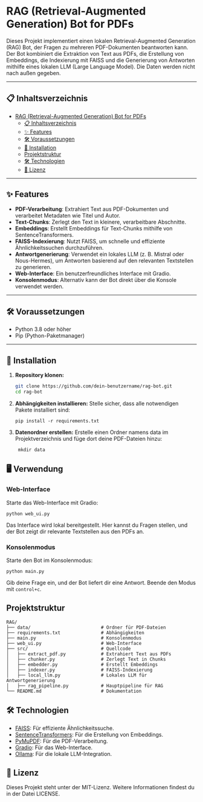 # RAG (Retrieval-Augmented Generation) Bot for PDFs

Dieses Projekt implementiert einen lokalen Retrieval-Augmented Generation (RAG) Bot, der Fragen zu mehreren PDF-Dokumenten beantworten kann. Der Bot kombiniert die Extraktion von Text aus PDFs, die Erstellung von Embeddings, die Indexierung mit FAISS und die Generierung von Antworten mithilfe eines lokalen LLM (Large Language Model). Die Daten werden nicht nach außen gegeben.

---

## 📋 Inhaltsverzeichnis

- [RAG (Retrieval-Augmented Generation) Bot for PDFs](#rag-retrieval-augmented-generation-bot-for-pdfs)
  - [📋 Inhaltsverzeichnis](#-inhaltsverzeichnis)
  - [✨ Features](#-features)
  - [🛠 Voraussetzungen](#-voraussetzungen)
  - [🚀 Installation](#-installation)
  - [Projektstruktur](#projektstruktur)
  - [🛠 Technologien](#-technologien)
  - [📜 Lizenz](#-lizenz)

---

## ✨ Features

- **PDF-Verarbeitung**: Extrahiert Text aus PDF-Dokumenten und verarbeitet Metadaten wie Titel und Autor.
- **Text-Chunks**: Zerlegt den Text in kleinere, verarbeitbare Abschnitte.
- **Embeddings**: Erstellt Embeddings für Text-Chunks mithilfe von SentenceTransformers.
- **FAISS-Indexierung**: Nutzt FAISS, um schnelle und effiziente Ähnlichkeitssuchen durchzuführen.
- **Antwortgenerierung**: Verwendet ein lokales LLM (z. B. Mistral oder Nous-Hermes), um Antworten basierend auf den relevanten Textstellen zu generieren.
- **Web-Interface**: Ein benutzerfreundliches Interface mit Gradio.
- **Konsolenmodus**: Alternativ kann der Bot direkt über die Konsole verwendet werden.

---

## 🛠 Voraussetzungen

- Python 3.8 oder höher
- Pip (Python-Paketmanager)

---

## 🚀 Installation

1. **Repository klonen:**
   ```bash
   git clone https://github.com/dein-benutzername/rag-bot.git
   cd rag-bot

2. **Abhängigkeiten installieren:** Stelle sicher, dass alle notwendigen Pakete installiert sind:
    ````
    pip install -r requirements.txt
    ````
3. **Datenordner erstellen:** Erstelle einen Ordner namens data im Projektverzeichnis und füge dort deine PDF-Dateien hinzu:
   ```
    mkdir data
   ```

## 🖥 Verwendung
### Web-Interface
Starte das Web-Interface mit Gradio:
````
python web_ui.py
````
Das Interface wird lokal bereitgestellt. Hier kannst du Fragen stellen, und der Bot zeigt dir relevante Textstellen aus den PDFs an.

### Konsolenmodus
Starte den Bot im Konsolenmodus:
````
python main.py
````
Gib deine Frage ein, und der Bot liefert dir eine Antwort. Beende den Modus mit ```control+c```.

## Projektstruktur
```
RAG/
├── data/                          # Ordner für PDF-Dateien
├── requirements.txt               # Abhängigkeiten
├── main.py                        # Konsolenmodus
├── web_ui.py                      # Web-Interface
├── src/                           # Quellcode
│   ├── extract_pdf.py             # Extrahiert Text aus PDFs
│   ├── chunker.py                 # Zerlegt Text in Chunks
│   ├── embedder.py                # Erstellt Embeddings
│   ├── indexer.py                 # FAISS-Indexierung
│   ├── local_llm.py               # Lokales LLM für Antwortgenerierung
│   ├── rag_pipeline.py            # Hauptpipeline für RAG
└── README.md                      # Dokumentation
```
## 🛠 Technologien
* [FAISS](https://github.com/facebookresearch/faiss): Für effiziente Ähnlichkeitssuche.
* [SentenceTransformers](https://www.sbert.net): Für die Erstellung von Embeddings.
* [PyMuPDF](https://pymupdf.readthedocs.io/en/latest/): Für die PDF-Verarbeitung.
* [Gradio](https://www.gradio.app): Für das Web-Interface.
* [Ollama](https://ollama.com): Für die lokale LLM-Integration.

## 📜 Lizenz
Dieses Projekt steht unter der MIT-Lizenz. Weitere Informationen findest du in der Datei LICENSE.